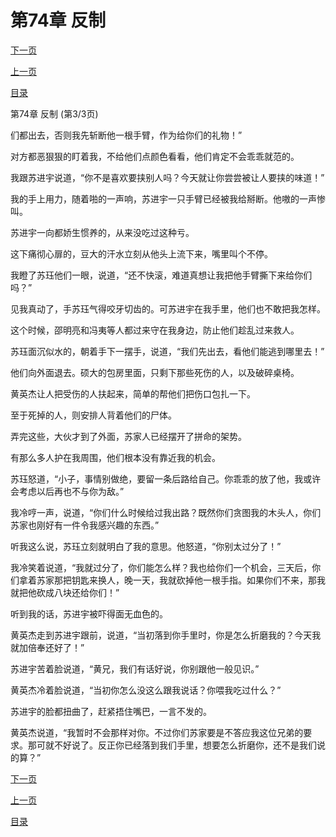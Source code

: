 <h1>第74章    反制</h1>
            <div><p><a href="./222_%E7%AC%AC75%E7%AB%A0_%E5%86%B3%E4%B8%80%E6%AD%BB%E6%88%98.md">下一页</a></p><p><a href="./220_%E7%AC%AC74%E7%AB%A0_%E5%8F%8D%E5%88%B6.md">上一页</a></p><p><a href="../">目录</a></p></div>
            <div><p>第74章    反制 (第3/3页)</p><p>们都出去，否则我先斩断他一根手臂，作为给你们的礼物！”</p><p>对方都恶狠狠的盯着我，不给他们点颜色看看，他们肯定不会乖乖就范的。</p><p>我跟苏进宇说道，“你不是喜欢要挟别人吗？今天就让你尝尝被让人要挟的味道！”</p><p>我的手上用力，随着啪的一声响，苏进宇一只手臂已经被我给掰断。他嗷的一声惨叫。</p><p>苏进宇一向都娇生惯养的，从来没吃过这种亏。</p><p>这下痛彻心扉的，豆大的汗水立刻从他头上流下来，嘴里叫个不停。</p><p>我瞪了苏珏他们一眼，说道，“还不快滚，难道真想让我把他手臂撕下来给你们吗？”</p><p>见我真动了，手苏珏气得咬牙切齿的。可苏进宇在我手里，他们也不敢把我怎样。</p><p>这个时候，邵明亮和冯夷等人都过来守在我身边，防止他们趁乱过来救人。</p><p>苏珏面沉似水的，朝着手下一摆手，说道，“我们先出去，看他们能逃到哪里去！”</p><p>他们向外面退去。硕大的包房里面，只剩下那些死伤的人，以及破碎桌椅。</p><p>黄英杰让人把受伤的人扶起来，简单的帮他们把伤口包扎一下。</p><p>至于死掉的人，则安排人背着他们的尸体。</p><p>弄完这些，大伙才到了外面，苏家人已经摆开了拼命的架势。</p><p>有那么多人护在我周围，他们根本没有靠近我的机会。</p><p>苏珏怒道，“小子，事情别做绝，要留一条后路给自己。你乖乖的放了他，我或许会考虑以后再也不与你为敌。”</p><p>我冷哼一声，说道，“你们什么时候给过我出路？既然你们贪图我的木头人，你们苏家也刚好有一件令我感兴趣的东西。”</p><p>听我这么说，苏珏立刻就明白了我的意思。他怒道，“你别太过分了！”</p><p>我冷笑着说道，“我就过分了，你们能怎么样？我也给你们一个机会，三天后，你们拿着苏家那把钥匙来换人，晚一天，我就砍掉他一根手指。如果你们不来，那我就把他砍成八块还给你们！”</p><p>听到我的话，苏进宇被吓得面无血色的。</p><p>黄英杰走到苏进宇跟前，说道，“当初落到你手里时，你是怎么折磨我的？今天我就加倍奉还好了！”</p><p>苏进宇苦着脸说道，“黄兄，我们有话好说，你别跟他一般见识。”</p><p>黄英杰冷着脸说道，“当初你怎么没这么跟我说话？你喂我吃过什么？”</p><p>苏进宇的脸都扭曲了，赶紧捂住嘴巴，一言不发的。</p><p>黄英杰说道，“我暂时不会那样对你。不过你们苏家要是不答应我这位兄弟的要求。那可就不好说了。反正你已经落到我们手里，想要怎么折磨你，还不是我们说的算？”</p></div>
            <div><p><a href="./222_%E7%AC%AC75%E7%AB%A0_%E5%86%B3%E4%B8%80%E6%AD%BB%E6%88%98.md">下一页</a></p><p><a href="./220_%E7%AC%AC74%E7%AB%A0_%E5%8F%8D%E5%88%B6.md">上一页</a></p><p><a href="../">目录</a></p></div>